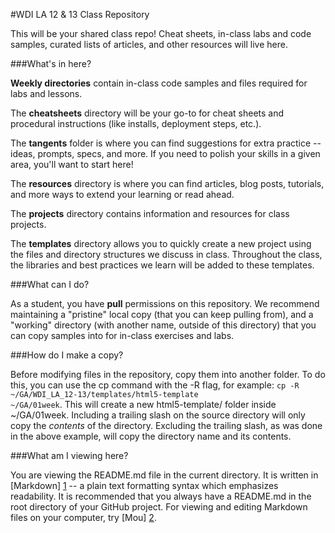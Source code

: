 #WDI LA 12 & 13 Class Repository

This will be your shared class repo! Cheat sheets, in-class labs and code samples, curated lists of articles, and other resources will live here.


###What's in here?


**Weekly directories** contain in-class code samples and files required for labs and lessons. 

The **cheatsheets** directory will be your go-to for cheat sheets and procedural instructions (like installs, deployment steps, etc.).

The **tangents** folder is where you can find suggestions for extra practice -- ideas, prompts, specs, and more. If you need to polish your skills in a given area, you'll want to start here!

The **resources** directory is where you can find articles, blog posts, tutorials, and more ways to extend your learning or read ahead.

The **projects** directory contains information and resources for class projects.

The **templates** directory allows you to quickly create a new project using the files and directory structures we discuss in class. Throughout the class, the libraries and best practices we learn will be added to these templates.


###What can I do?

As a student, you have **pull** permissions on this repository. We recommend maintaining a "pristine" local copy (that you can keep pulling from), and a "working" directory (with another name, outside of this directory) that you can copy samples into for in-class exercises and labs.


###How do I make a copy?

Before modifying files in the repository, copy them into another folder. To do this, you can use the cp command with the -R flag, for example: <code>cp -R ~/GA/WDI_LA_12-13/templates/html5-template ~/GA/01week</code>. This will create a new html5-template/ folder inside ~/GA/01week. Including a trailing slash on the source directory will only copy the *contents* of the directory. Excluding the trailing slash, as was done in the above example, will copy the directory name and its contents.

###What am I viewing here?

You are viewing the README.md file in the current directory. It is written in [Markdown] [1] -- a plain text formatting syntax which emphasizes readability. It is recommended that you always have a README.md in the root directory of your GitHub project. For viewing and editing Markdown files on your computer, try [Mou] [2].

[1]: http://daringfireball.net/projects/markdown/    "Markdown"
[2]: http://mouapp.com/                              "Mou"